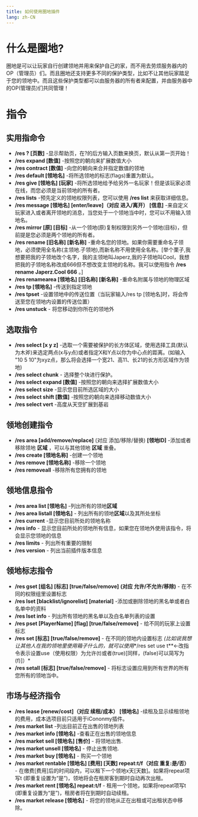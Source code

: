 ```yaml
---
title: 如何使用圈地插件
lang: zh-CN
---
```

# 什么是圈地?

圈地是可以让玩家自行创建领地并用来保护自己的家，而不用去劳烦服务器内的OP（管理员）们。而且圈地还支持更多不同的保护类型，比如不让其他玩家踏足于您的领地中。而且这些保护类型都可以由服务器的所有者来配置，并由服务器中的OP(管理员)们共同管理！

# 指令

## 实用指命令

- **/res ? [页数]** -显示帮助页，在?的后方输入页数来换页，默认从第一页开始！
- **/res expand [数值]** -按照您的朝向来扩展数值大小
- **/res contract [数值]** -向您的朝向来合并指定数值的领地
- **/res default [领地名]** -将所选领地的标志(flags)重置为默认。
- **/res give [领地名] [玩家]** -将所选领地给予给另外一名玩家！但是该玩家必须在线，而您必须是当前领地的所有者。
- **/res lists** -预先定义的领地权限列表，您可以使用 **/res list** 来获取详细信息。
- **/res message [领地名] [enter/leave]（对应 进入/离开） [信息]** -来自定义玩家进入或者离开领地的消息，当您处于一个领地当中时，您可以不用输入领地名。
- **/res mirror [原] [目标]** -从一个领地(原)复制权限到另外一个领地(目标)，但前提是您必须是两个领地的所有者。
- **/res rename [旧名称] [新名称]** -重命名您的领地。如果你需要重命名子领地，必须使用全名称(主领地.子领地),而新名称不用使用全名称。[举个栗子,我想要把我的子领地改个名字，我的主领地叫Japerz,我的子领地叫Cool，我想把我的子领地名称改成666但不想改变主领地的名称。我可以使用指令 **/res rename Japerz.Cool 666** 。]
- **/res renamearea [领地名] [旧名称] [新名称]** -重命名附属与领地的物理区域
- **/res tp [领地名]** -传送到指定领地
- **/res tpset** -设置领地中的传送位置（当玩家输入/res tp [领地名]时，将会传送至您在领地内设置的传送位置）
- **/res unstuck** - 将您移动到你所在的领地外

## 选取指令

- **/res select [x y z]** -选取一个需要被保护的长方体区域，使用选择工具(默认为木斧)来选定两点(x与y点)或者指定X和Y点以你为中心点的距离。(如输入 "10 5 10"为xyz点，那么将会选择一个宽21、高11、长21的长方形区域作为领地)
- **/res select chunk** - 选择整个块进行保护。
- **/res select expand [数值]** -按照您的朝向来选择扩展数值大小
- **/res select size** -显示您目前所选区域的大小
- **/res select shift [数值]** -按照您的朝向来选择移动数值大小
- **/res select vert** -高度从天空扩展到基岩

## 领地创建指令

- **/res area [add/remove/replace]** (对应 添加/移除/替换) **[领地ID]** -添加或者移除领地 **区域** ，可以与其他领地 **区域** 重叠。
- **/res create [领地名称]** -创建一个领地
- **/res remove [领地名称]** -移除一个领地
- **/res removeall** -移除所有您拥有的领地

## 领地信息指令

- **/res area list [领地名]** -列出所有的领地**区域**
- **/res area listall [领地名]** - 列出所有的领地**区域**以及其所处坐标
- **/res current** -显示您目前所处的领地名称
- **/res info** - 显示您目前所处的领地所有信息，如果您在领地外使用该指令，将会显示您领地的信息
- **/res limits** - 列出所有重要的限制
- **/res version** - 列出当前插件版本信息

## 领地标志指令

- **/res gset [组名] [标志] [true/false/remove]** **(对应 允许/不允许/移除)** - 在不同的权限组里设置标志
- **/res lset [blacklist/ignorelist] [material]** -添加或删除领地的黑名单或者白名单中的资料
- **/res lset info** - 列出所有领地的黑名单以及白名单列表的设置
- **/res pset [PlayerName] [flag] [true/false/remove]** - 给不同的玩家上设置标志
- **/res set [标志] [true/false/remove]** - 在不同的领地内设置标志 *(比如说我想让其他人在我的领地里使用箱子什么的，就可以使用**/res set use t**←改指令表示设置use（使用权限）为允许(t)或者(true)[同样，(false)可以简写为(f)]）*
- **/res setall [标志] [true/false/remove]** - 将标志设置应用到所有世界的所有您所有的领地当中。

## 市场与经济指令

- **/res lease [renew/cost]（对应 续租/成本） [领地名]** -续租及显示续租领地的费用，成本选项目前只适用于iCononmy插件。
- **/res market list** -列出目前正在出售的领地列表
- **/res market info [领地名]** -查看正在出售的领地信息
- **/res market sell [领地名] [售价]** - 将领地出售.
- **/res market unsell [领地名]** - 停止出售领地.
- **/res market buy [领地名]** - 购买一个领地
- **/res market rentable [领地名] [费用] [天数] repeat:t/f（对应 重复:是/否）** - 在缴费[费用]后的时间段内，可以租下一个领地x天[天数]。如果将repeat项写t (即重复设置为“是”)，领地将会在租房客到期时自动再次出租。
- **/res market rent [领地名] repeat:t/f** - 租用一个领地，如果将repeat项写t (即重复设置为“是”)，租房者将在到期时自动续租。
- **/res market release [领地名]** - 将您的领地从正在出租或可出租状态中移除。